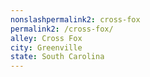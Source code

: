 ```yaml
---
﻿nonslashpermalink2: cross-fox
permalink2: /cross-fox/
alley: Cross Fox
city: Greenville
state: South Carolina
---
```

